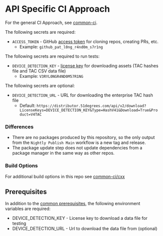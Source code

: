 # API Specific CI Approach

For the general CI Approach, see [common-ci](https://github.com/51degrees/common-ci).

The following secrets are required:
* `ACCESS_TOKEN` - GitHub [access token](https://docs.github.com/en/authentication/keeping-your-account-and-data-secure/managing-your-personal-access-tokens#about-personal-access-tokens) for cloning repos, creating PRs, etc.
    * Example: `github_pat_l0ng_r4nd0m_s7r1ng`
  
The following secrets are required to run tests:
* `DEVICE_DETECTION_KEY` - [license key](https://51degrees.com/pricing) for downloading assets (TAC hashes file and TAC CSV data file)
    * Example: `V3RYL0NGR4ND0M57R1NG`
 
The following secrets are optional:
* `DEVICE_DETECTION_URL` - URL for downloading the enterprise TAC hash file
    * Default: `https://distributor.51degrees.com/api/v2/download?LicenseKeys=DEVICE_DETECTION_KEY&Type=HashV41&Download=True&Product=V4TAC`

### Differences
- There are no packages produced by this repository, so the only output from the `Nightly Publish Main` workflow is a new tag and release.
- The package update step does not update dependencies from a package manager in the same way as other repos.

### Build Options

For additional build options in this repo see [common-ci/cxx](https://github.com/51Degrees/common-ci/tree/main/cxx#readme)

## Prerequisites

In addition to the [common prerequisites](https://github.com/51Degrees/common-ci#prerequisites), the following environment variables are required:
- DEVICE_DETECTION_KEY - License key to download a data file for testing
- DEVICE_DETECTION_URL - Url to download the data file from (optional)
